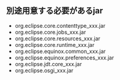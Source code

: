 別途用意する必要があるjar
--------------------
* org.eclipse.core.contenttype_xxx.jar
* org.eclipse.core.jobs_xxx.jar
* org.eclipse.core.resources_xxx.jar
* org.eclipse.core.runtime_xxx.jar
* org.eclipse.equinox.common_xxx.jar
* org.eclipse.equinox.preferences_xxx.jar
* org.eclipse.jdt.core_xxx.jar
* org.eclipse.osgi_xxx.jar
